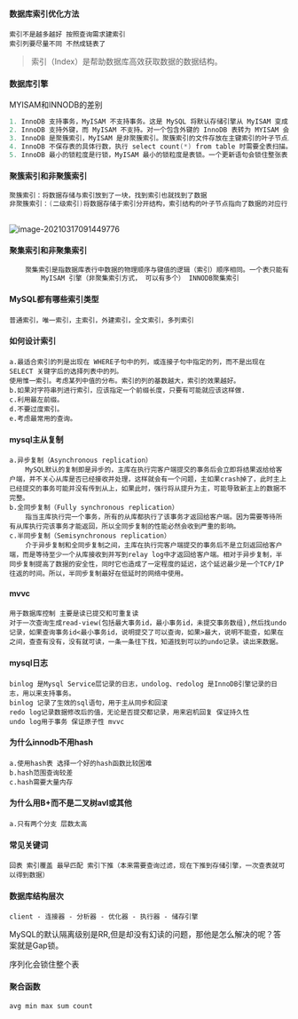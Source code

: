 

#### 数据库索引优化方法

```
索引不是越多越好 按照查询需求建索引
索引列要尽量不同 不然成链表了
```



> 索引（Index）是帮助数据库高效获取数据的数据结构。

#### 数据库引擎

MYISAM和INNODB的差别

```c
1. InnoDB 支持事务，MyISAM 不支持事务。这是 MySQL 将默认存储引擎从 MyISAM 变成 InnoDB 的重要原因之一；
2. InnoDB 支持外键，而 MyISAM 不支持。对一个包含外键的 InnoDB 表转为 MYISAM 会失败；  
3. InnoDB 是聚簇索引，MyISAM 是非聚簇索引。聚簇索引的文件存放在主键索引的叶子节点上，因此 InnoDB 必须要有主键，通过主键索引效率很高。但是辅助索引需要两次查询，先查询到主键，然后再通过主键查询到数据。因此，主键不应该过大，因为主键太大，其他索引也都会很大。而 MyISAM 是非聚集索引，数据文件是分离的，索引保存的是数据文件的指针。主键索引和辅助索引是独立的。 
4. InnoDB 不保存表的具体行数，执行 select count(*) from table 时需要全表扫描。而MyISAM 用一个变量保存了整个表的行数，执行上述语句时只需要读出该变量即可，速度很快；    
5. InnoDB 最小的锁粒度是行锁，MyISAM 最小的锁粒度是表锁。一个更新语句会锁住整张表，导致其他查询和更新都会被阻塞，因此并发访问受限。这也是 MySQL 将默认存储引擎从 MyISAM 变成 InnoDB 的重要原因之一；
```

#### 聚簇索引和非聚簇索引

```c
聚簇索引：将数据存储与索引放到了一块，找到索引也就找到了数据
非聚簇索引：(二级索引)将数据存储于索引分开结构，索引结构的叶子节点指向了数据的对应行，myisam通过key_buffer把索引先缓存到内存中，当需要访问数据时（通过索引访问数据），在内存中直接搜索索引，然后通过索引找到磁盘相应数据，这也就是为什么索引不在key buffer命中时，速度慢的原因。
    
```

![image-20210317091449776](C:\Users\cheny\AppData\Roaming\Typora\typora-user-images\image-20210317091449776.png)

#### 聚集索引和非聚集索引

```c
    聚集索引是指数据库表行中数据的物理顺序与键值的逻辑（索引）顺序相同。一个表只能有一个聚集索引，因为一个表的物理顺序只有一种情况，所以，对应的聚集索引只能有一个。如果某索引不是聚集索引，则表中的行物理顺序与索引顺序不匹配，与非聚集索引相比，聚集索引有着更快的检索速度。
        MyISAM 引擎（非聚集索引方式， 可以有多个） INNODB聚集索引
```

#### MySQL都有哪些索引类型

```
普通索引，唯一索引，主索引，外建索引，全文索引，多列索引
```

#### 如何设计索引

```
a.最适合索引的列是出现在 WHERE子句中的列，或连接子句中指定的列，而不是出现在 SELECT 关键字后的选择列表中的列。
使用惟一索引。考虑某列中值的分布。索引的列的基数越大，索引的效果越好。
b.如果对字符串列进行索引，应该指定一个前缀长度，只要有可能就应该这样做.
c.利用最左前缀。
d.不要过度索引。
e.考虑最常用的查询。
```

#### mysql主从复制

```
a.异步复制（Asynchronous replication）
	MySQL默认的复制即是异步的，主库在执行完客户端提交的事务后会立即将结果返给给客户端，并不关心从库是否已经接收并处理，这样就会有一个问题，主如果crash掉了，此时主上已经提交的事务可能并没有传到从上，如果此时，强行将从提升为主，可能导致新主上的数据不完整。
b.全同步复制（Fully synchronous replication）
	指当主库执行完一个事务，所有的从库都执行了该事务才返回给客户端。因为需要等待所有从库执行完该事务才能返回，所以全同步复制的性能必然会收到严重的影响。
c.半同步复制（Semisynchronous replication）
	介于异步复制和全同步复制之间，主库在执行完客户端提交的事务后不是立刻返回给客户端，而是等待至少一个从库接收到并写到relay log中才返回给客户端。相对于异步复制，半同步复制提高了数据的安全性，同时它也造成了一定程度的延迟，这个延迟最少是一个TCP/IP往返的时间。所以，半同步复制最好在低延时的网络中使用。
```

#### mvvc

```
用于数据库控制 主要是读已提交和可重复读
对于一次查询生成read-view(包括最大事务id，最小事务id，未提交事务数组),然后找undo记录，如果查询事务id<最小事务id，说明提交了可以查询，如果>最大，说明不能查，如果在之间，查查有没有，没有就可读，一条一条往下找，知道找到可以的undo记录。读出来数据。
```

#### mysql日志

```
binlog 是Mysql Service层记录的日志，undolog、redolog 是InnoDB引擎记录的日志，用以来支持事务。
binlog 记录了生效的sql语句，用于主从同步和回滚
redo log记录数据修改后的值，无论是否提交都记录，用来宕机回复 保证持久性
undo log用于事务 保证原子性 mvvc
```

#### 为什么innodb不用hash

```
a.使用hash表 选择一个好的hash函数比较困难
b.hash范围查询较差
c.hash需要大量内存
```

#### 为什么用B+而不是二叉树avl或其他

```
a.只有两个分支 层数太高
```

#### 常见关键词

```
回表 索引覆盖 最早匹配 索引下推（本来需要查询过滤，现在下推到存储引擎，一次查表就可以得到数据）
```

#### 数据库结构层次

```
client - 连接器 - 分析器 - 优化器 - 执行器 - 储存引擎
```

MySQL的默认隔离级别是RR,但是却没有幻读的问题，那他是怎么解决的呢？答案就是Gap锁。

序列化会锁住整个表

#### 聚合函数

```
avg min max sum count
```

